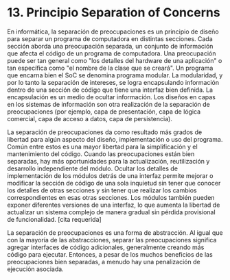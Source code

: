 
# 13. Principio Separation of Concerns

En informática, la separación de preocupaciones es un principio de diseño para separar un programa de computadora en distintas secciones. Cada sección aborda una preocupación separada, un conjunto de información que afecta el código de un programa de computadora. Una preocupación puede ser tan general como "los detalles del hardware de una aplicación" o tan específica como "el nombre de la clase que se creará". Un programa que encarna bien el SoC se denomina programa modular. La modularidad, y por lo tanto la separación de intereses, se logra encapsulando información dentro de una sección de código que tiene una interfaz bien definida. La encapsulación es un medio de ocultar información. Los diseños en capas en los sistemas de información son otra realización de la separación de preocupaciones (por ejemplo, capa de presentación, capa de lógica comercial, capa de acceso a datos, capa de persistencia).

La separación de preocupaciones da como resultado más grados de libertad para algún aspecto del diseño, implementación o uso del programa. Común entre estos es una mayor libertad para la simplificación y el mantenimiento del código. Cuando las preocupaciones están bien separadas, hay más oportunidades para la actualización, reutilización y desarrollo independiente del módulo. Ocultar los detalles de implementación de los módulos detrás de una interfaz permite mejorar o modificar la sección de código de una sola inquietud sin tener que conocer los detalles de otras secciones y sin tener que realizar los cambios correspondientes en esas otras secciones. Los módulos también pueden exponer diferentes versiones de una interfaz, lo que aumenta la libertad de actualizar un sistema complejo de manera gradual sin pérdida provisional de funcionalidad. [cita requerida]

La separación de preocupaciones es una forma de abstracción. Al igual que con la mayoría de las abstracciones, separar las preocupaciones significa agregar interfaces de código adicionales, generalmente creando más código para ejecutar. Entonces, a pesar de los muchos beneficios de las preocupaciones bien separadas, a menudo hay una penalización de ejecución asociada.
